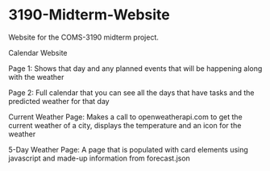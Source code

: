 # 3190-Midterm-Website
Website for the COMS-3190 midterm project.

Calendar Website

Page 1:
Shows that day and any planned events that will be happening along with the weather

Page 2:
Full calendar that you can see all the days that have tasks and the predicted weather for that day

Current Weather Page:
Makes a call to openweatherapi.com to get the current weather of a city, displays the temperature and an icon for the weather

5-Day Weather Page:
A page that is populated with card elements using javascript and made-up information from forecast.json
